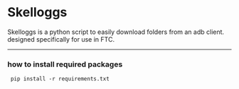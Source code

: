 # Skelloggs

Skelloggs is a python script to easily download folders from an adb client. designed specifically for use in FTC.
___

### how to install required packages 
```
 pip install -r requirements.txt
```

